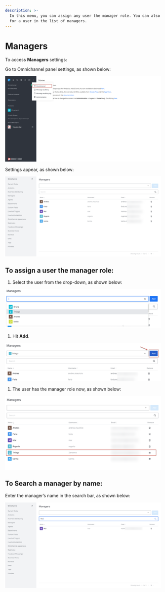```yaml
---
description: >-
  In this menu, you can assign any user the manager role. You can also search
  for a user in the list of managers.
---
```


# Managers

To access **Managers** settings:

Go to Omnichannel panel settings, as shown below:

![](<../../.gitbook/assets/0 (8) (5) (5) (5) (5) (5) (4) (4) (1) (1) (1) (1) (1) (1).png>)

Settings appear, as shown below:

![](<../../.gitbook/assets/image (20).png>)

## **To assign a user the manager role:**

1. Select the user from the drop-down, as shown below:

![](<../../.gitbook/assets/2 (4).png>)

1. Hit **Add**.

![](<../../.gitbook/assets/image (21).png>)

1. The user has the manager role now, as shown below:

![](<../../.gitbook/assets/image (22).png>)

## **To Search a manager by name:**

Enter the manager’s name in the search bar, as shown below:

![](<../../.gitbook/assets/image (23).png>)
